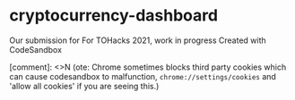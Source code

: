 # cryptocurrency-dashboard
Our submission for For TOHacks 2021, work in progress
Created with CodeSandbox

[comment]: <>N (ote: Chrome sometimes blocks third party cookies which can cause codesandbox to malfunction, `chrome://settings/cookies` and 'allow all cookies' if you are seeing this.)
